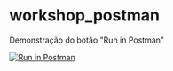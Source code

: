 # workshop_postman
Demonstração do botão "Run in Postman"

[![Run in Postman](https://run.pstmn.io/button.svg)](https://app.getpostman.com/run-collection/bac8a6e07fd9c87c6237)